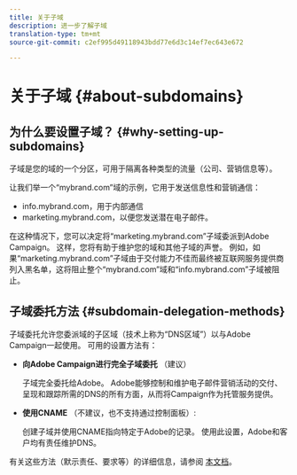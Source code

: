 ```yaml
---
title: 关于子域
description: 进一步了解子域
translation-type: tm+mt
source-git-commit: c2ef995d49118943bdd77e6d3c14ef7ec643e672

---
```



# 关于子域 {#about-subdomains}

## 为什么要设置子域？ {#why-setting-up-subdomains}

子域是您的域的一个分区，可用于隔离各种类型的流量（公司、营销信息等）。

让我们举一个“mybrand.com”域的示例，它用于发送信息性和营销通信：

* info.mybrand.com，用于内部通信
* marketing.mybrand.com，以便您发送潜在电子邮件。

在这种情况下，您可以决定将“marketing.mybrand.com”子域委派到Adobe Campaign。 这样，您将有助于维护您的域和其他子域的声誉。 例如，如果“marketing.mybrand.com”子域由于交付能力不佳而最终被互联网服务提供商列入黑名单，这将阻止整个“mybrand.com”域和“info.mybrand.com”子域被阻止。

## 子域委托方法 {#subdomain-delegation-methods}

子域委托允许您委派域的子区域（技术上称为“DNS区域”）以与Adobe Campaign一起使用。 可用的设置方法有：

* **向Adobe Campaign进行完全子域委托** （建议）

   子域完全委托给Adobe。 Adobe能够控制和维护电子邮件营销活动的交付、呈现和跟踪所需的DNS的所有方面，从而将Campaign作为托管服务提供。

* **使用CNAME** （不建议，也不支持通过控制面板）:

   创建子域并使用CNAME指向特定于Adobe的记录。 使用此设置，Adobe和客户均有责任维护DNS。

有关这些方法（默示责任、要求等）的详细信息，请参阅 [本文档](https://helpx.adobe.com/campaign/kb/domain-name-delegation.html)。
